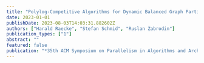 ```yaml
---
title: "Polylog-Competitive Algorithms for Dynamic Balanced Graph Partitioning for Ring Demands"
date: 2023-01-01
publishDate: 2023-08-03T14:03:31.882602Z
authors: ["Harald Raecke", "Stefan Schmid", "Ruslan Zabrodin"]
publication_types: ["1"]
abstract: ""
featured: false
publication: "*35th ACM Symposium on Parallelism in Algorithms and Architectures (SPAA)*"
---
```


